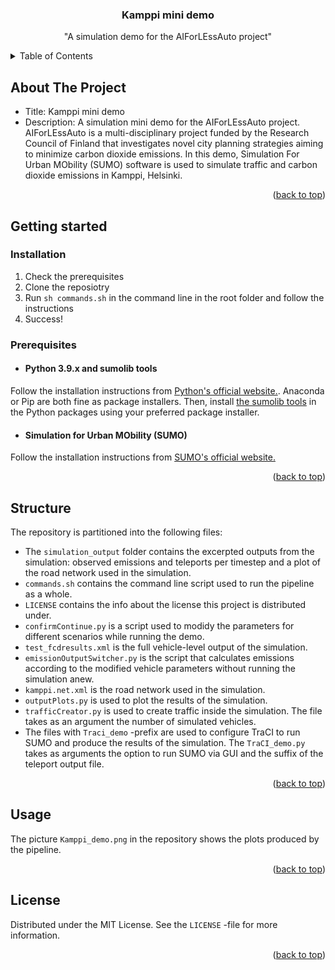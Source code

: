 <a name="readme-top"></a>

<h3 align="center">Kamppi mini demo</h3>

  <p align="center">
    "A simulation demo for the AIForLEssAuto project"
  </p>
</div>


<!-- TABLE OF CONTENTS -->
<details>
  <summary>Table of Contents</summary>
  <ol>
    <li>
      <a href="#about-the-project">About The Project</a>
    </li>
    <li>
      <a href="#getting-started">Getting Started</a>
      <ul>
        <li><a href="#prerequisites">Prerequisites</a></li>
        <li><a href="#installation">Installation</a></li>
      </ul>
    </li>
    <li><a href="#usage">Usage</a></li>
    <li><a href="#structure">Structure</a></li>
    <li><a href="#license">License</a></li>
  </ol>
</details>

## About The Project

* Title: Kamppi mini demo
* Description: A simulation mini demo for the AIForLEssAuto project. AIForLEssAuto is a multi-disciplinary project funded by the Research Council of Finland that investigates novel city planning strategies aiming to minimize carbon dioxide emissions. In this demo, Simulation For Urban MObility (SUMO) software is used to simulate traffic and carbon dioxide emissions in Kamppi, Helsinki.

<p align="right">(<a href="#readme-top">back to top</a>)</p>

## Getting started

### Installation

1. Check the prerequisites
2. Clone the reposiotry
3. Run `sh commands.sh` in the command line in the root folder and follow the instructions
4. Success!

### Prerequisites

* #### Python 3.9.x and sumolib tools

Follow the installation instructions from [Python's official website.](https://www.python.org/downloads/). Anaconda or Pip are both fine as package installers. Then, install [the sumolib tools](https://sumo.dlr.de/docs/Tools/Sumolib.html) in the Python packages using your preferred package installer.

* #### Simulation for Urban MObility (SUMO)

Follow the installation instructions from [SUMO's official website.](https://www.eclipse.org/sumo/)

<p align="right">(<a href="#readme-top">back to top</a>)</p>

## Structure

The repository is partitioned into the following files:

* The `simulation_output` folder contains the excerpted outputs from the simulation: observed emissions and teleports per timestep and a plot of the road network used in the simulation.
* `commands.sh` contains the command line script used to run the pipeline as a whole.
* `LICENSE` contains the info about the license this project is distributed under.
* `confirmContinue.py` is a script used to modidy the parameters for different scenarios while running the demo.
* `test_fcdresults.xml` is the full vehicle-level output of the simulation.
* `emissionOutputSwitcher.py` is the script that calculates emissions according to the modified vehicle parameters without running the simulation anew.
* `kamppi.net.xml` is the road network used in the simulation.
* `outputPlots.py` is used to plot the results of the simulation.
* `trafficCreator.py` is used to create traffic inside the simulation. The file takes as an argument the number of simulated vehicles.
* The files with `Traci_demo` -prefix are used to configure TraCI to run SUMO and produce the results of the simulation. The `TraCI_demo.py` takes as arguments the option to run SUMO via GUI and the suffix of the teleport output file.

<p align="right">(<a href="#readme-top">back to top</a>)</p>

## Usage

The picture `Kamppi_demo.png` in the repository shows the plots produced by the pipeline.

<p align="right">(<a href="#readme-top">back to top</a>)</p>

## License

Distributed under the MIT License. See the `LICENSE` -file for more information.

<p align="right">(<a href="#readme-top">back to top</a>)</p>
